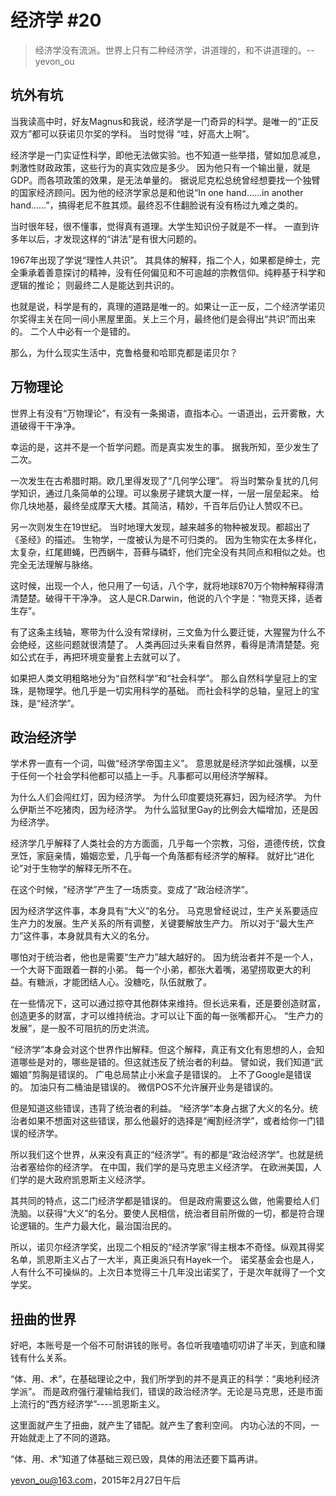 # 经济学 #20

> 经济学没有流派。世界上只有二种经济学，讲道理的，和不讲道理的。-- yevon_ou

## 坑外有坑

当我读高中时，好友Magnus和我说，经济学是一门奇异的科学。是唯一的“正反双方”都可以获诺贝尔奖的学科。
当时觉得 “哇，好高大上啊”。
 
经济学是一门实证性科学，即他无法做实验。也不知道一些举措，譬如加息减息，刺激性财政政策，这些行为的真实效应是多少。
因为他只有一个输出量，就是GDP。而各项政策的效果，是无法单量的。
据说尼克松总统曾经想要找一个独臂的国家经济顾问。因为他的经济学家总是和他说“In one hand……in another hand……”，搞得老尼不胜其烦。最终忍不住翻脸说有没有杨过九难之类的。

当时很年轻，很不懂事，觉得真有道理。大学生知识份子就是不一样。
一直到许多年以后，才发现这样的“讲法”是有很大问题的。

1967年出现了学说“理性人共识”。
其具体的解释，指二个人，如果都是绅士，完全秉承着善意探讨的精神，没有任何偏见和不可逾越的宗教信仰。纯粹基于科学和逻辑的推论；
则最终二人是能达到共识的。

也就是说，科学是有的，真理的道路是唯一的。如果让一正一反，二个经济学诺贝尔奖得主关在同一间小黑屋里面。关上三个月，最终他们是会得出“共识”而出来的。
二个人中必有一个是错的。

那么，为什么现实生活中，克鲁格曼和哈耶克都是诺贝尔？

## 万物理论

世界上有没有“万物理论”，有没有一条揭语，直指本心。一语道出，云开雾散，大道破得干干净净。

幸运的是，这并不是一个哲学问题。而是真实发生的事。
据我所知，至少发生了二次。

一次发生在古希腊时期。欧几里得发现了“几何学公理”。
将当时繁杂复扰的几何学知识，通过几条简单的公理。可以象房子建筑大厦一样，一层一层垒起来。
给你几块地基，最终垒成摩天大楼。其简洁，精妙，千百年后仍让人赞叹不已。

另一次则发生在19世纪。
当时地理大发现，越来越多的物种被发现。都超出了《圣经》的描述。
生物学，一度被认为是不可归类的。
因为生物实在太多样化，太复杂，红尾翅蝇，巴西蜗牛，苔藓与磷虾，他们完全没有共同点和相似之处。也完全无法理解与脉络。

这时候，出现一个人，他只用了一句话，八个字，就将地球870万个物种解释得清清楚楚。破得干干净净。
这人是CR.Darwin，他说的八个字是：“物竞天择，适者生存”。

有了这条主线轴，寒带为什么没有常绿树，三文鱼为什么要迁徙，大猩猩为什么不会绝经，这些问题就很清楚了。
人类再回过头来看自然界，看得是清清楚楚。宛如公式在手，再把环境变量套上去就可以了。

如果把人类文明粗略地分为“自然科学”和“社会科学”。
那么自然科学皇冠上的宝珠，是物理学。他几乎是一切实用科学的基础。
而社会科学的总轴，皇冠上的宝珠，是“经济学”。

## 政治经济学

学术界一直有一个词，叫做“经济学帝国主义”。
意思就是经济学如此强横，以至于任何一个社会学科他都可以插上一手。凡事都可以用经济学解释。

为什么人们会闯红灯，因为经济学。
为什么印度要烧死寡妇，因为经济学。
为什么伊斯兰不吃猪肉，因为经济学。
为什么监狱里Gay的比例会大幅增加，还是因为经济学。

经济学几乎解释了人类社会的方方面面，几乎每一个宗教，习俗，道德传统，饮食烹饪，家庭亲情，婚姻恋爱，几乎每一个角落都有经济学的解释。
就好比“进化论”对于生物学的解释无所不在。

在这个时候，“经济学”产生了一场质变。变成了“政治经济学”。

因为经济学这件事，本身具有“大义”的名分。
马克思曾经说过，生产关系要适应生产力的发展。生产关系的所有调整，关键要解放生产力。
所以对于“最大生产力”这件事，本身就具有大义的名分。

哪怕对于统治者，他也是需要“生产力”越大越好的。
因为统治者并不是一个人，一个大哥下面跟着一群的小弟。
每一个小弟，都张大着嘴，渴望捞取更大的利益。有糖派，才能团结人心。没糖吃，队伍就散了。

在一些情况下，这可以通过掠夺其他群体来维持。但长远来看，还是要创造财富，创造更多的财富，才可以维持统治。才可以让下面的每一张嘴都开心。
“生产力的发展”，是一股不可阻抗的历史洪流。

“经济学”本身会对这个世界作出解释。但这个解释，真正有文化有思想的人，会知道哪些是对的，哪些是错的。但这就违反了统治者的利益。
譬如说，我们知道“武媚娘”剪胸是错误的。
广电总局禁止小米盒子是错误的。
上不了Google是错误的。
加油只有二桶油是错误的。
微信POS不允许展开业务是错误的。

但是知道这些错误，违背了统治者的利益。
“经济学”本身占据了大义的名分。统治者如果不想面对这些错误，那么他最好的选择是“阉割经济学”，或者给你一门错误的经济学。

所以我们这个世界，从来没有真正的“经济学”。有的都是“政治经济学”。也就是统治者塞给你的经济学。
在中国，我们学的是马克思主义经济学。
在欧洲美国，人们学的是大政府凯恩斯主义经济学。

其共同的特点，这二门经济学都是错误的。
但是政府需要这么做，他需要给人们洗脑。以获得“大义”的名分。要使人民相信，统治者目前所做的一切，都是符合理论逻辑的。生产力最大化，最治国治民的。

所以，诺贝尔经济学奖，出现二个相反的“经济学家”得主根本不奇怪。纵观其得奖名单，凯恩斯主义占了一大半，真正奥派只有Hayek一个。
诺奖基金会也是人，人有什么不可操纵的。上次日本觉得三十几年没出诺奖了，于是次年就得了一个文学奖。

## 扭曲的世界

好吧，本账号是一个俗不可耐讲钱的账号。各位听我嗑嗑叨叨讲了半天，到底和赚钱有什么关系。

“体、用、术”，在基础理论之中，我们所学到的并不是真正的科学：“奥地利经济学派”。
而是政府强行灌输给我们，错误的政治经济学。无论是马克思，还是市面上流行的“西方经济学”----凯恩斯主义。

这里面就产生了扭曲，就产生了错配。就产生了套利空间。
内功心法的不同，一开始就走上了不同的道路。

“体、用、术”知道了体基础三观已毁，具体的用法还要下篇再讲。

[yevon_ou@163.com](mailto:yevon_ou@163.com,)，2015年2月27日午后
